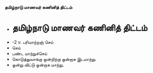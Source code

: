**தமிழ்நாடு மாணவர் கணினித் திட்டம்**
- # தமிழ்நாடு மாணவர் கணினித் திட்டம்
- -2 v. பரிமாற்றஞ் செய்
- செய்
- பண்ட மாற்றுச்செய்
- கொடுத்துவாங்கு ஒன்றிற்கு ஒன்றாக இடமாற்று.
- ஒன்று விட்டு ஒன்றாக மாற்று.


